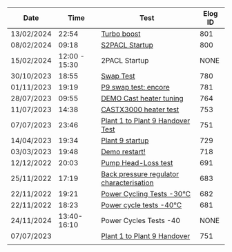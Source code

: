 
| Date       | Time          | Test                                                                                                             | Elog ID |
| ---------- | ------------- | ---------------------------------------------------------------------------------------------------------------- | ------- |
| 13/02/2024 | 22:54         | [Turbo boost](https://elog-co2-oper.web.cern.ch/Testing+and+commissioning+eLog/800)                              | 801     |
| 08/02/2024 | 09:18         | [S2PACL Startup](https://elog-co2-oper.web.cern.ch/Testing+and+commissioning+eLog/800)                           | 800     |
| 15/02/2024 | 12:00 - 15:30 | 2PACL Startup                                                                                                    | NONE    |
| 30/10/2023 | 18:55         | [Swap Test](https://elog-co2-oper.web.cern.ch/Testing+and+commissioning+eLog/780)                                | 780     |
| 01/11/2023 | 19:19         | [P9 swap test: encore](https://elog-co2-oper.web.cern.ch/Testing+and+commissioning+eLog/781)                     | 781     |
| 28/07/2023 | 09:55         | [DEMO Cast heater tuning](https://elog-co2-oper.web.cern.ch/Testing+and+commissioning+eLog/764)                  | 764     |
| 11/07/2023 | 14:38         | [CASTX3000 heater test](https://elog-co2-oper.web.cern.ch/Testing+and+commissioning+eLog/753)                    | 753     |
| 07/07/2023 | 23:46         | [Plant 1 to Plant 9 Handover Test](https://elog-co2-oper.web.cern.ch/Testing+and+commissioning+eLog/751)         | 751     |
| 14/04/2023 | 19:34         | [Plant 9 startup](https://elog-co2-oper.web.cern.ch/Testing+and+commissioning+eLog/729)                          | 729     |
| 03/03/2023 | 19:48         | [Demo restart!](https://elog-co2-oper.web.cern.ch/Testing+and+commissioning+eLog/718)                            | 718     |
| 12/12/2022 | 20:03         | [Pump Head-Loss test](https://elog-co2-oper.web.cern.ch/Testing+and+commissioning+eLog/691)                      | 691     |
| 25/11/2022 | 17:19         | [Back pressure regulator characterisation](https://elog-co2-oper.web.cern.ch/Testing+and+commissioning+eLog/683) | 683     |
| 22/11/2022 | 19:21         | [Power Cycling Tests -30°C](https://elog-co2-oper.web.cern.ch/Testing+and+commissioning+eLog/682)                | 682     |
| 22/11/2022 | 18:23         | [Power cycle tests -40°C](https://elog-co2-oper.web.cern.ch/Testing+and+commissioning+eLog/681)                  | 681     |
| 24/11/2024 | 13:40-16:10   | Power Cycles Tests -40                                                                                           | NONE    |
| 07/07/2023 |               | [Plant 1 to Plant 9 Handover](https://elog-co2-oper.web.cern.ch/Testing+and+commissioning+eLog/751)              | 751     |
|            |               |                                                                                                                  |         |
